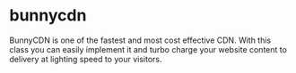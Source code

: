 # bunnycdn
BunnyCDN is one of the fastest and most cost effective CDN. With this class you can easily implement it and turbo charge your website content to delivery at lighting speed to your visitors.
